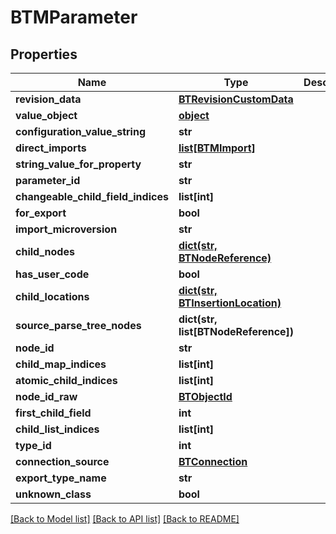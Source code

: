 # BTMParameter

## Properties
Name | Type | Description | Notes
------------ | ------------- | ------------- | -------------
**revision_data** | [**BTRevisionCustomData**](BTRevisionCustomData.md) |  | [optional] 
**value_object** | [**object**](.md) |  | [optional] 
**configuration_value_string** | **str** |  | [optional] 
**direct_imports** | [**list[BTMImport]**](BTMImport.md) |  | [optional] 
**string_value_for_property** | **str** |  | [optional] 
**parameter_id** | **str** |  | [optional] 
**changeable_child_field_indices** | **list[int]** |  | [optional] 
**for_export** | **bool** |  | [optional] 
**import_microversion** | **str** |  | [optional] 
**child_nodes** | [**dict(str, BTNodeReference)**](BTNodeReference.md) |  | [optional] 
**has_user_code** | **bool** |  | [optional] 
**child_locations** | [**dict(str, BTInsertionLocation)**](BTInsertionLocation.md) |  | [optional] 
**source_parse_tree_nodes** | **dict(str, list[BTNodeReference])** |  | [optional] 
**node_id** | **str** |  | [optional] 
**child_map_indices** | **list[int]** |  | [optional] 
**atomic_child_indices** | **list[int]** |  | [optional] 
**node_id_raw** | [**BTObjectId**](BTObjectId.md) |  | [optional] 
**first_child_field** | **int** |  | [optional] 
**child_list_indices** | **list[int]** |  | [optional] 
**type_id** | **int** |  | [optional] 
**connection_source** | [**BTConnection**](BTConnection.md) |  | [optional] 
**export_type_name** | **str** |  | [optional] 
**unknown_class** | **bool** |  | [optional] 

[[Back to Model list]](../README.md#documentation-for-models) [[Back to API list]](../README.md#documentation-for-api-endpoints) [[Back to README]](../README.md)


